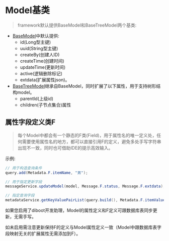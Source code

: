 # Model基类

> framework默认提供BaseModel和BaseTreeModel两个基类:

* [BaseModel]()中默认提供: 
    * id(Long型主键)
    * uuid(String型主键)
    * createBy(创建人ID)
    * createTime(创建时间)
    * updateTime(更新时间)
    * active(逻辑删除标记)
    * extdata(扩展属性json)。
* [BaseTreeModel]()继承自BaseModel，同时扩展了以下属性，用于支持树形结构model。
    * parentId(上级id)
    * children(子节点集合)属性

## 属性字段定义类F
> 每个Model中都会有一个静态的F类(Field)，用于属性名的唯一定义处，任何需要使用属性名的地方，都可以直接引用F的定义，避免多处手写字符串出现不一致，同时也可借助IDE的提示高效输入。

示例: 

```java
// 用于构造查询条件
query.add(Metadata.F.itemName, "男");

// 用于指定更新字段
messageService.updateModel(model, Message.F.status, Message.F.extdata);

// 指定查询字段
metadataService.getKeyValuePairList(query.build(), Metadata.F.itemValue, Metadata.F.itemName);
```

如果您启用了diboot开发助理，Model的属性定义和F定义可跟数据库表同步更新，无需手写。

如未启用需注意更新保持F的定义与Model属性定义一致（Model中跟数据库表字段映射无关的扩展属性无需添加到F）。
